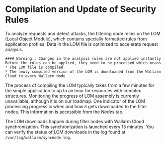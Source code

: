 # Compilation and Update of Security Rules

To analyze requests and detect attacks, the filtering node relies on the LOM (Local Object Module), which contains specially formatted rules from application profiles. Data in the LOM file is optimized to accelerate request analysis.

    #### Warning:: Changes in the analysis rules are not applied instantly
    Before the rules can be applied, they need to be processed which means
    * The LOM file is compiled
    * The newly compiled version of the LOM is downloaded from the Wallarm Cloud to every Wallarm Node

The process of compiling the LOM typically takes from a few minutes for the simple application to up to an hour for resources with complex structures. Monitoring the progress of LOM assembly is currently unavailable, although it is on our roadmap. One indicator of the LOM processing progress is when and how it gets downloaded to the filter nodes. This information is accessible from the *Nodes* tab.

The LOM downloads happen during filter nodes with Wallarm Cloud synchronization. This synchronization is launched every 15 minutes. You can verify the status of LOM downloads in the log found at `/var/log/wallarm/syncnode.log`.
